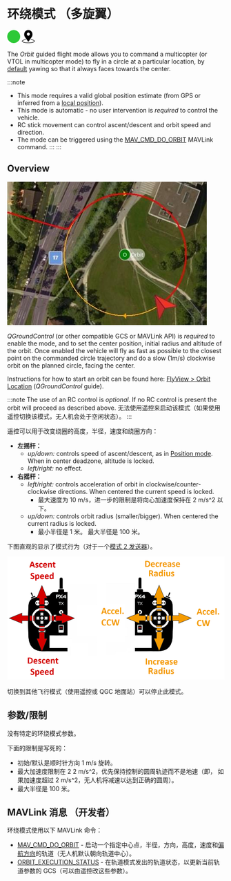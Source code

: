 # 环绕模式 （多旋翼）

[<img src="../../assets/site/difficulty_easy.png" title="易于飞行" width="30px" />](../getting_started/flight_modes.md#key_difficulty)&nbsp;[<img src="../../assets/site/position_fixed.svg" title="需要定位修复（例如 GPS）" width="30px" />](../getting_started/flight_modes.md#key_position_fixed)

The _Orbit_ guided flight mode allows you to command a multicopter (or VTOL in multicopter mode) to fly in a circle at a particular location, by [default](https://mavlink.io/en/messages/common.html#ORBIT_YAW_BEHAVIOUR) yawing so that it always faces towards the center.

:::note

- This mode requires a valid global position estimate (from GPS or inferred from a [local position](../ros/external_position_estimation.md#enabling-auto-modes-with-a-local-position)).
- This mode is automatic - no user intervention is _required_ to control the vehicle.
- RC stick movement can control ascent/descent and orbit speed and direction.
- The mode can be triggered using the [MAV_CMD_DO_ORBIT](https://mavlink.io/en/messages/common.html#MMAV_CMD_DO_ORBIT) MAVLink command.
:::
:::

## Overview

![Orbit Mode - MC](../../assets/flying/orbit.jpg)

_QGroundControl_ (or other compatible GCS or MAVLink API) is _required_ to enable the mode, and to set the center position, initial radius and altitude of the orbit. Once enabled the vehicle will fly as fast as possible to the closest point on the commanded circle trajectory and do a slow (1m/s) clockwise orbit on the planned circle, facing the center.

Instructions for how to start an orbit can be found here: [FlyView > Orbit Location](https://docs.qgroundcontrol.com/master/en/FlyView/FlyView.html#orbit) (_QGroundControl_ guide).

:::note
The use of an RC control is _optional_. If no RC control is present the orbit will proceed as described above. 无法使用遥控来启动该模式（如果使用遥控切换该模式，无人机会处于空闲状态）。
:::

遥控可以用于改变绕圈的高度，半径，速度和绕圈方向：

- **左摇杆：**
  - _up/down:_ controls speed of ascent/descent, as in [Position mode](../flight_modes_mc/position.md). When in center deadzone, altitude is locked.
  - _left/right:_ no effect.
- **右摇杆：**
  - _left/right:_ controls acceleration of orbit in clockwise/counter-clockwise directions. When centered the current speed is locked.
    - 最大速度为 10 m/s，进一步的限制是将向心加速度保持在 2 m/s^2 以下。
  - _up/down:_ controls orbit radius (smaller/bigger). When centered the current radius is locked.
    - 最小半径是 1 米。 最大半径是 100 米。

下图直观的显示了模式行为（对于一个[模式 2 发送器](../getting_started/rc_transmitter_receiver.md#transmitter_modes)）。

![Orbit Mode - MC](../../assets/flight_modes/orbit_MC.png)

切换到其他飞行模式（使用遥控或 QGC 地面站）可以停止此模式。

## 参数/限制

没有特定的环绕模式参数。

下面的限制是写死的：

- 初始/默认是顺时针方向 1 m/s 旋转。
- 最大加速度限制在 2 2 m/s^2，优先保持控制的圆周轨迹而不是地速（即， 如果加速度超过 2  m/s^2，无人机将减速以达到正确的圆周）。
- 最大半径是 100 米。

## MAVLink 消息 （开发者）

环绕模式使用以下 MAVLink 命令：

- [MAV_CMD_DO_ORBIT](https://mavlink.io/en/messages/common.html#MAV_CMD_DO_ORBIT) - 启动一个指定中心点，半径，方向，高度，速度和[偏航方向](https://mavlink.io/en/messages/common.html#ORBIT_YAW_BEHAVIOUR)的轨道（无人机默认朝向轨道中心）。
- [ORBIT_EXECUTION_STATUS](https://mavlink.io/en/messages/common.html#ORBIT_EXECUTION_STATUS) - 在轨道模式发出的轨道状态，以更新当前轨道参数的 GCS（可以由遥控改这些参数）。
